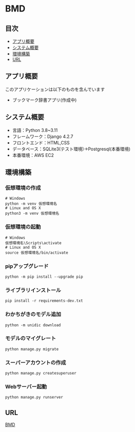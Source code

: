 # BMD

## 目次
- [アプリ概要](#アプリ概要)
- [システム概要](#システム概要)
- [環境構築](#環境構築)
- [URL](#URL)

## アプリ概要
このアプリケーションは以下のものを含んでいます
- ブックマーク辞書アプリ(作成中)
## システム概要
- 言語：Python 3.8~3.11
- フレームワーク：Django 4.2.7
- フロントエンド：HTML,CSS
- データベース：SQLite3(テスト環境)→Postgresql(本番環境)
- 本番環境：AWS EC2

## 環境構築
### 仮想環境の作成
```
# Windows
python -m venv 仮想環境名
# Linux and OS X
python3 -m venv 仮想環境名
```
### 仮想環境の起動
```
# Windows
仮想環境名\Scripts\activate
# Linux and OS X
source 仮想環境名/bin/activate
```

### pipアップグレード
```
python -m pip install --upgrade pip
```

### ライブラリインストール
```
pip install -r requirements-dev.txt
```

### わかちがきのモデル追加
```
python -m unidic download
```

### モデルのマイグレート
```
python manage.py migrate
```

### スーパーアカウントの作成
```
python manage.py createsuperuser
```

### Webサーバー起動
```
python manage.py runserver
```

## URL
[BMD](http://13.236.93.180:8000/)
